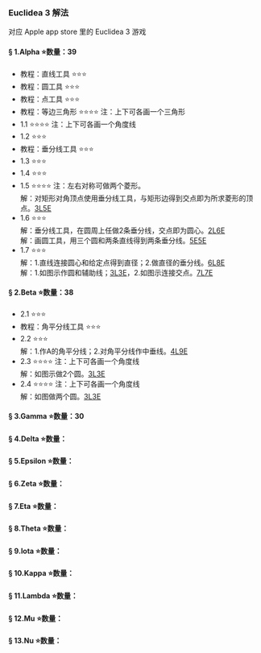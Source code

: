 ### Euclidea 3 解法
对应 Apple app store 里的 Euclidea 3 游戏

#### § 1.Alpha ⭐数量：39
- 教程：直线工具 ⭐⭐⭐
- 教程：圆工具 ⭐⭐⭐
- 教程：点工具 ⭐⭐⭐
- 教程：等边三角形 ⭐⭐⭐⭐ 注：上下可各画一个三角形
- 1.1 ⭐⭐⭐⭐ 注：上下可各画一个角度线
- 1.2 ⭐⭐⭐
- 教程：垂分线工具 ⭐⭐⭐
- 1.3 ⭐⭐⭐
- 1.4 ⭐⭐⭐
- 1.5 ⭐⭐⭐⭐ 注：左右对称可做两个菱形。  
解：对矩形对角顶点使用垂分线工具，与矩形边得到交点即为所求菱形的顶点。[3L5E](solving/Euclidea3/1.5.png)
- 1.6 ⭐⭐⭐  
解：垂分线工具，在圆周上任做2条垂分线，交点即为圆心。[2L6E](solving/Euclidea3/1.6.1.png)  
解：画圆工具，用三个圆和两条直线得到两条垂分线。[5E5E](solving/Euclidea3/1.6.2.png)
- 1.7 ⭐⭐⭐  
解：1.直线连接圆心和给定点得到直径；2.做直径的垂分线。[6L8E](solving/Euclidea3/1.7.1.png)  
解：1.如图示作圆和辅助线；[3L3E](solving/Euclidea3/1.7.2.1.png)，2.如图示连接交点。[7L7E](solving/Euclidea3/1.7.2.2.png)

#### § 2.Beta ⭐数量：38
- 2.1 ⭐⭐⭐
- 教程：角平分线工具 ⭐⭐⭐
- 2.2 ⭐⭐⭐  
解：1.作A的角平分线；2.对角平分线作中垂线。[4L9E](solving/Euclidea3/2.2.png)
- 2.3 ⭐⭐⭐⭐ 注：上下可各画一个角度线  
解：如图示做2个圆。[3L3E](solving/Euclidea3/2.3.png)  
- 2.4 ⭐⭐⭐⭐ 注：上下可各画一个角度线  
解：如图做两个圆。[3L3E](solving/Euclidea3/2.4.png)  


#### § 3.Gamma ⭐数量：30


#### § 4.Delta ⭐数量：	


#### § 5.Epsilon ⭐数量：


#### § 6.Zeta ⭐数量：


#### § 7.Eta ⭐数量：


#### § 8.Theta ⭐数量：


#### § 9.Iota ⭐数量：


#### § 10.Kappa ⭐数量：


#### § 11.Lambda ⭐数量：


#### § 12.Mu ⭐数量：


#### § 13.Nu ⭐数量：


